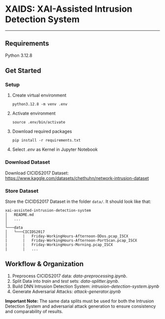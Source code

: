 # XAIDS: XAI-Assisted Intrusion Detection System

---

## Requirements

Python 3.12.8

## Get Started

### Setup
1. Create virtual environment <p>
`python3.12.8 -m venv .env`
2. Activate environment <p>
`source .env/bin/activate`
3. Download required packages <p>
`pip install -r requirements.txt`
4. Select *.env* as Kernel in Jupyter Notebook

### Download Dataset
Download CICIDS2017 Dataset:
https://www.kaggle.com/datasets/chethuhn/network-intrusion-dataset

### Store Dataset
Store the CICIDS2017 Dataset in the folder `data/`. It should look like that:
```
xai-assisted-intrusion-detection-system
│   README.md
│   ...   
│
└───data
│   └───CICIDS2017
│       |   Friday-WorkingHours-Afternoon-DDos.pcap_ISCX
|       |   Friday-WorkingHours-Afternoon-PortScan.pcap_ISCX
|       |   Friday-WorkingHours-Morning.pcap_ISCX
|       |   ...
```

## Workflow & Organization 

1. Preprocess CICIDS2017 data: *data-preprocessing.ipynb*.
2. Split Data into *train* and *test* sets: *data-splitter.ipynb*.
3. Build DNN Intrusion Detection System: *intrusion-detection-system.ipynb*
4. Generate Adversarial Attacks: *attack-generator.ipynb*

**Important Note:** The same data splits must be used for both the Intrusion Detection System and adversarial attack generation to ensure consistency and comparability of results.